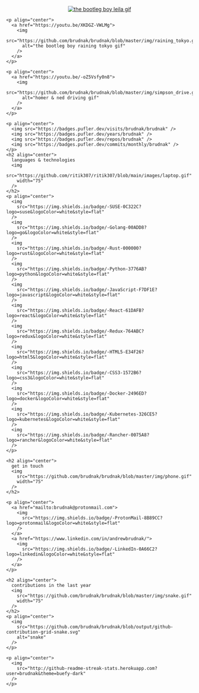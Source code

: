 <!DOCTYPE html>
<html lang="en">
  <head>
    <meta charset="UTF-8" />
    <meta http-equiv="X-UA-Compatible" content="IE=edge" />
    <meta name="viewport" content="width=device-width, initial-scale=1.0" />
    <title>Document</title>
  </head>
  <body>
    <p align="center">
      <a href="https://youtu.be/PWhcISYYpqM">
        <img
          src="https://github.com/brudnak/brudnak/blob/master/img/leila.gif"
          alt="the bootleg boy leila gif"
        />
      </a>
    </p>

    <p align="center">
      <a href="https://youtu.be/XKDGZ-VWLMg">
        <img
          src="https://github.com/brudnak/brudnak/blob/master/img/raining_tokyo.gif"
          alt="the bootleg boy raining tokyo gif"
        />
      </a>
    </p>

    <p align="center">
      <a href="https://youtu.be/-oZ5Vsfy0n8">
        <img
          src="https://github.com/brudnak/brudnak/blob/master/img/simpson_drive.gif"
          alt="homer & ned driving gif"
        />
      </a>
    </p>

    <p align="center">
      <img src="https://badges.pufler.dev/visits/brudnak/brudnak" />
      <img src="https://badges.pufler.dev/years/brudnak" />
      <img src="https://badges.pufler.dev/repos/brudnak" />
      <img src="https://badges.pufler.dev/commits/monthly/brudnak" />
    </p>
    <h2 align="center">
      languages & technologies
      <img
        src="https://github.com/ritik307/ritik307/blob/main/images/laptop.gif"
        width="75"
      />
    </h2>
    <p align="center">
      <img
        src="https://img.shields.io/badge/-SUSE-0C322C?logo=suse&logoColor=white&style=flat"
      />
      <img
        src="https://img.shields.io/badge/-Golang-00ADD8?logo=go&logoColor=white&style=flat"
      />
      <img
        src="https://img.shields.io/badge/-Rust-000000?logo=rust&logoColor=white&style=flat"
      />
      <img
        src="https://img.shields.io/badge/-Python-3776AB?logo=python&logoColor=white&style=flat"
      />
      <img
        src="https://img.shields.io/badge/-JavaScript-F7DF1E?logo=javascript&logoColor=white&style=flat"
      />
      <img
        src="https://img.shields.io/badge/-React-61DAFB?logo=react&logoColor=white&style=flat"
      />
      <img
        src="https://img.shields.io/badge/-Redux-764ABC?logo=redux&logoColor=white&style=flat"
      />
      <img
        src="https://img.shields.io/badge/-HTML5-E34F26?logo=html5&logoColor=white&style=flat"
      />
      <img
        src="https://img.shields.io/badge/-CSS3-1572B6?logo=css3&logoColor=white&style=flat"
      />
      <img
        src="https://img.shields.io/badge/-Docker-2496ED?logo=docker&logoColor=white&style=flat"
      />
      <img
        src="https://img.shields.io/badge/-Kubernetes-326CE5?logo=kubernetes&logoColor=white&style=flat"
      />
      <img
        src="https://img.shields.io/badge/-Rancher-0075A8?logo=rancher&logoColor=white&style=flat"
      />
    </p>

    <h2 align="center">
      get in touch
      <img
        src="https://github.com/brudnak/brudnak/blob/master/img/phone.gif"
        width="75"
      />
    </h2>

    <p align="center">
      <a href="mailto:brudnak@protonmail.com">
        <img
          src="https://img.shields.io/badge/-ProtonMail-8B89CC?logo=protonmail&logoColor=white&style=flat"
        />
      </a>
      <a href="https://www.linkedin.com/in/andrewbrudnak/">
        <img
          src="https://img.shields.io/badge/-LinkedIn-0A66C2?logo=linkedin&logoColor=white&style=flat"
        />
      </a>
    </p>

    <h2 align="center">
      contributions in the last year
      <img
        src="https://github.com/brudnak/brudnak/blob/master/img/snake.gif"
        width="75"
      />
    </h2>
    <p align="center">
      <img
        src="https://github.com/brudnak/brudnak/blob/output/github-contribution-grid-snake.svg"
        alt="snake"
      />
    </p>

    <p align="center">
      <img
        src="http://github-readme-streak-stats.herokuapp.com?user=brudnak&theme=buefy-dark"
      />
    </p>
  </body>
</html>
